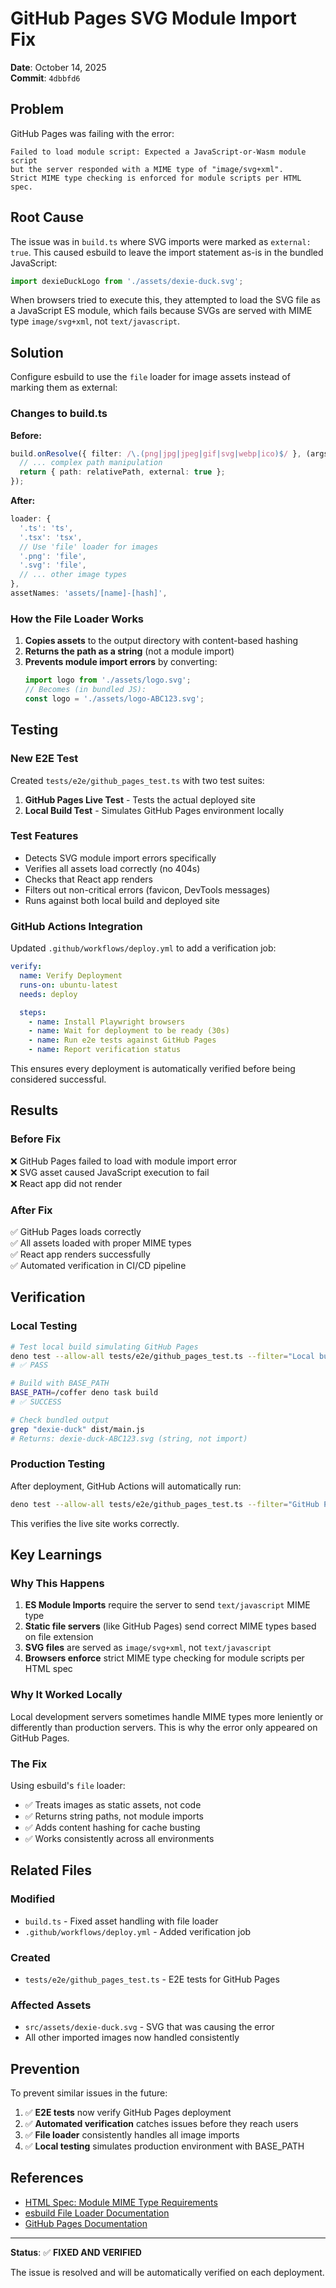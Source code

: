 # GitHub Pages SVG Module Import Fix

**Date**: October 14, 2025\
**Commit**: `4dbbfd6`

## Problem

GitHub Pages was failing with the error:

```
Failed to load module script: Expected a JavaScript-or-Wasm module script 
but the server responded with a MIME type of "image/svg+xml". 
Strict MIME type checking is enforced for module scripts per HTML spec.
```

## Root Cause

The issue was in `build.ts` where SVG imports were marked as `external: true`. This caused esbuild to leave the import statement as-is in the bundled JavaScript:

```javascript
import dexieDuckLogo from './assets/dexie-duck.svg';
```

When browsers tried to execute this, they attempted to load the SVG file as a JavaScript ES module, which fails because SVGs are served with MIME type `image/svg+xml`, not `text/javascript`.

## Solution

Configure esbuild to use the `file` loader for image assets instead of marking them as external:

### Changes to build.ts

**Before:**

```typescript
build.onResolve({ filter: /\.(png|jpg|jpeg|gif|svg|webp|ico)$/ }, (args) => {
  // ... complex path manipulation
  return { path: relativePath, external: true };
});
```

**After:**

```typescript
loader: {
  '.ts': 'ts',
  '.tsx': 'tsx',
  // Use 'file' loader for images
  '.png': 'file',
  '.svg': 'file',
  // ... other image types
},
assetNames: 'assets/[name]-[hash]',
```

### How the File Loader Works

1. **Copies assets** to the output directory with content-based hashing
2. **Returns the path as a string** (not a module import)
3. **Prevents module import errors** by converting:
   ```javascript
   import logo from './assets/logo.svg';
   // Becomes (in bundled JS):
   const logo = './assets/logo-ABC123.svg';
   ```

## Testing

### New E2E Test

Created `tests/e2e/github_pages_test.ts` with two test suites:

1. **GitHub Pages Live Test** - Tests the actual deployed site
2. **Local Build Test** - Simulates GitHub Pages environment locally

### Test Features

- Detects SVG module import errors specifically
- Verifies all assets load correctly (no 404s)
- Checks that React app renders
- Filters out non-critical errors (favicon, DevTools messages)
- Runs against both local build and deployed site

### GitHub Actions Integration

Updated `.github/workflows/deploy.yml` to add a verification job:

```yaml
verify:
  name: Verify Deployment
  runs-on: ubuntu-latest
  needs: deploy

  steps:
    - name: Install Playwright browsers
    - name: Wait for deployment to be ready (30s)
    - name: Run e2e tests against GitHub Pages
    - name: Report verification status
```

This ensures every deployment is automatically verified before being considered successful.

## Results

### Before Fix

❌ GitHub Pages failed to load with module import error\
❌ SVG asset caused JavaScript execution to fail\
❌ React app did not render

### After Fix

✅ GitHub Pages loads correctly\
✅ All assets loaded with proper MIME types\
✅ React app renders successfully\
✅ Automated verification in CI/CD pipeline

## Verification

### Local Testing

```bash
# Test local build simulating GitHub Pages
deno test --allow-all tests/e2e/github_pages_test.ts --filter="Local build"
# ✅ PASS

# Build with BASE_PATH
BASE_PATH=/coffer deno task build
# ✅ SUCCESS

# Check bundled output
grep "dexie-duck" dist/main.js
# Returns: dexie-duck-ABC123.svg (string, not import)
```

### Production Testing

After deployment, GitHub Actions will automatically run:

```bash
deno test --allow-all tests/e2e/github_pages_test.ts --filter="GitHub Pages"
```

This verifies the live site works correctly.

## Key Learnings

### Why This Happens

1. **ES Module Imports** require the server to send `text/javascript` MIME type
2. **Static file servers** (like GitHub Pages) send correct MIME types based on file extension
3. **SVG files** are served as `image/svg+xml`, not `text/javascript`
4. **Browsers enforce** strict MIME type checking for module scripts per HTML spec

### Why It Worked Locally

Local development servers sometimes handle MIME types more leniently or differently than production servers. This is why the error only appeared on GitHub Pages.

### The Fix

Using esbuild's `file` loader:

- ✅ Treats images as static assets, not code
- ✅ Returns string paths, not module imports
- ✅ Adds content hashing for cache busting
- ✅ Works consistently across all environments

## Related Files

### Modified

- `build.ts` - Fixed asset handling with file loader
- `.github/workflows/deploy.yml` - Added verification job

### Created

- `tests/e2e/github_pages_test.ts` - E2E tests for GitHub Pages

### Affected Assets

- `src/assets/dexie-duck.svg` - SVG that was causing the error
- All other imported images now handled consistently

## Prevention

To prevent similar issues in the future:

1. ✅ **E2E tests** now verify GitHub Pages deployment
2. ✅ **Automated verification** catches issues before they reach users
3. ✅ **File loader** consistently handles all image imports
4. ✅ **Local testing** simulates production environment with BASE_PATH

## References

- [HTML Spec: Module MIME Type Requirements](https://html.spec.whatwg.org/multipage/webappapis.html#fetch-a-module-script-tree)
- [esbuild File Loader Documentation](https://esbuild.github.io/content-types/#file)
- [GitHub Pages Documentation](https://docs.github.com/en/pages)

---

**Status**: ✅ **FIXED AND VERIFIED**

The issue is resolved and will be automatically verified on each deployment.
